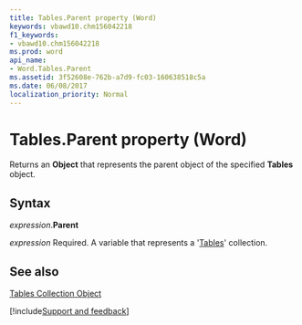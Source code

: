 ```yaml
---
title: Tables.Parent property (Word)
keywords: vbawd10.chm156042218
f1_keywords:
- vbawd10.chm156042218
ms.prod: word
api_name:
- Word.Tables.Parent
ms.assetid: 3f52608e-762b-a7d9-fc03-160638518c5a
ms.date: 06/08/2017
localization_priority: Normal
---
```



# Tables.Parent property (Word)

Returns an  **Object** that represents the parent object of the specified **Tables** object.


## Syntax

_expression_.**Parent**

_expression_ Required. A variable that represents a '[Tables](Word.tables.md)' collection.


## See also


[Tables Collection Object](Word.tables.md)

[!include[Support and feedback](~/includes/feedback-boilerplate.md)]